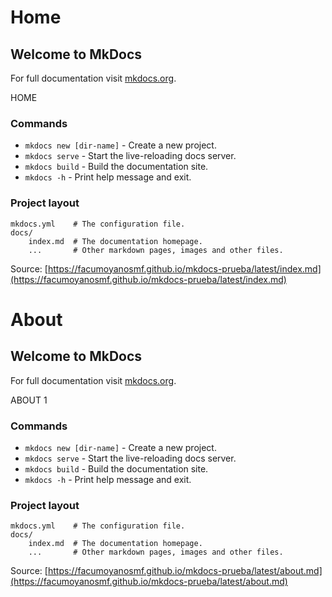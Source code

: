 # Home
## Welcome to MkDocs

For full documentation visit [mkdocs.org](https://www.mkdocs.org).

HOME


### Commands

* `mkdocs new [dir-name]` - Create a new project.
* `mkdocs serve` - Start the live-reloading docs server.
* `mkdocs build` - Build the documentation site.
* `mkdocs -h` - Print help message and exit.

### Project layout

    mkdocs.yml    # The configuration file.
    docs/
        index.md  # The documentation homepage.
        ...       # Other markdown pages, images and other files.

Source: [https://facumoyanosmf.github.io/mkdocs-prueba/latest/index.md](https://facumoyanosmf.github.io/mkdocs-prueba/latest/index.md)
# About
## Welcome to MkDocs

For full documentation visit [mkdocs.org](https://www.mkdocs.org).

ABOUT 1


### Commands

* `mkdocs new [dir-name]` - Create a new project.
* `mkdocs serve` - Start the live-reloading docs server.
* `mkdocs build` - Build the documentation site.
* `mkdocs -h` - Print help message and exit.

### Project layout

    mkdocs.yml    # The configuration file.
    docs/
        index.md  # The documentation homepage.
        ...       # Other markdown pages, images and other files.

Source: [https://facumoyanosmf.github.io/mkdocs-prueba/latest/about.md](https://facumoyanosmf.github.io/mkdocs-prueba/latest/about.md)
